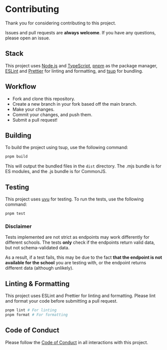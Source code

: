 # Contributing

Thank you for considering contributing to this project.

Issues and pull requests are **always welcome**. If you have any questions, please open an issue.

## Stack

This project uses [Node.js](https://nodejs.org/) and [TypeScript](https://www.typescriptlang.org/), [pnpm](https://pnpm.io/) as the package manager, [ESLint](https://eslint.org/) and [Prettier](https://prettier.io/) for linting and formatting, and [tsup](https://tsup.egoist.sh/) for bundling.

## Workflow

- Fork and clone this repository.
- Create a new branch in your fork based off the main branch.
- Make your changes.
- Commit your changes, and push them.
- Submit a pull request!

## Building

To build the project using tsup, use the following command:

```bash
pnpm build
```

This will output the bundled files in the `dist` directory. The .mjs bundle is for ES modules, and the .js bundle is for CommonJS.

## Testing

This project uses [uvu](https://github.com/lukeed/uvu/) for testing. To run the tests, use the following command:

```bash
pnpm test
```

### Disclaimer
Tests implemented are not strict as endpoints may work differently for different schools. The tests **only** check if the endpoints return valid data, but not schema-validated data.

As a result, if a test fails, this may be due to the fact **that the endpoint is not available for the school** you are testing with, or the endpoint returns different data (although unlikely).

## Linting & Formatting

This project uses ESLint and Prettier for linting and formatting. Please lint and format your code before submitting a pull request.

```bash
pnpm lint # For linting
pnpm format # For formatting
```


## Code of Conduct

Please follow the [Code of Conduct](CODE_OF_CONDUCT.md) in all interactions with this project.




